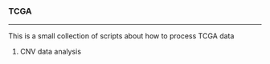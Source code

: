 ### TCGA
<hr>

This is a small collection of scripts about how to process TCGA data

1. CNV data analysis
